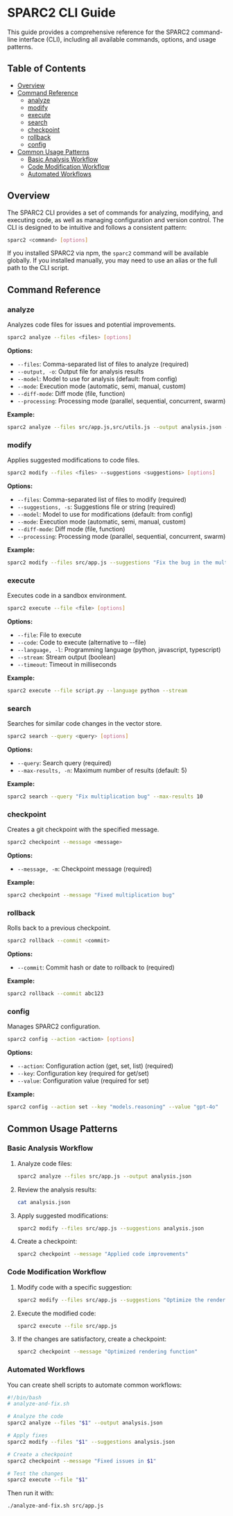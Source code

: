 # SPARC2 CLI Guide

This guide provides a comprehensive reference for the SPARC2 command-line interface (CLI), including all available commands, options, and usage patterns.

## Table of Contents

- [Overview](#overview)
- [Command Reference](#command-reference)
  - [analyze](#analyze)
  - [modify](#modify)
  - [execute](#execute)
  - [search](#search)
  - [checkpoint](#checkpoint)
  - [rollback](#rollback)
  - [config](#config)
- [Common Usage Patterns](#common-usage-patterns)
  - [Basic Analysis Workflow](#basic-analysis-workflow)
  - [Code Modification Workflow](#code-modification-workflow)
  - [Automated Workflows](#automated-workflows)

## Overview

The SPARC2 CLI provides a set of commands for analyzing, modifying, and executing code, as well as managing configuration and version control. The CLI is designed to be intuitive and follows a consistent pattern:

```bash
sparc2 <command> [options]
```

If you installed SPARC2 via npm, the `sparc2` command will be available globally. If you installed manually, you may need to use an alias or the full path to the CLI script.

## Command Reference

### analyze

Analyzes code files for issues and potential improvements.

```bash
sparc2 analyze --files <files> [options]
```

**Options:**
- `--files`: Comma-separated list of files to analyze (required)
- `--output, -o`: Output file for analysis results
- `--model`: Model to use for analysis (default: from config)
- `--mode`: Execution mode (automatic, semi, manual, custom)
- `--diff-mode`: Diff mode (file, function)
- `--processing`: Processing mode (parallel, sequential, concurrent, swarm)

**Example:**
```bash
sparc2 analyze --files src/app.js,src/utils.js --output analysis.json --model gpt-4o --mode semi
```

### modify

Applies suggested modifications to code files.

```bash
sparc2 modify --files <files> --suggestions <suggestions> [options]
```

**Options:**
- `--files`: Comma-separated list of files to modify (required)
- `--suggestions, -s`: Suggestions file or string (required)
- `--model`: Model to use for modifications (default: from config)
- `--mode`: Execution mode (automatic, semi, manual, custom)
- `--diff-mode`: Diff mode (file, function)
- `--processing`: Processing mode (parallel, sequential, concurrent, swarm)

**Example:**
```bash
sparc2 modify --files src/app.js --suggestions "Fix the bug in the multiply function" --mode semi
```

### execute

Executes code in a sandbox environment.

```bash
sparc2 execute --file <file> [options]
```

**Options:**
- `--file`: File to execute
- `--code`: Code to execute (alternative to --file)
- `--language, -l`: Programming language (python, javascript, typescript)
- `--stream`: Stream output (boolean)
- `--timeout`: Timeout in milliseconds

**Example:**
```bash
sparc2 execute --file script.py --language python --stream
```

### search

Searches for similar code changes in the vector store.

```bash
sparc2 search --query <query> [options]
```

**Options:**
- `--query`: Search query (required)
- `--max-results, -n`: Maximum number of results (default: 5)

**Example:**
```bash
sparc2 search --query "Fix multiplication bug" --max-results 10
```

### checkpoint

Creates a git checkpoint with the specified message.

```bash
sparc2 checkpoint --message <message>
```

**Options:**
- `--message, -m`: Checkpoint message (required)

**Example:**
```bash
sparc2 checkpoint --message "Fixed multiplication bug"
```

### rollback

Rolls back to a previous checkpoint.

```bash
sparc2 rollback --commit <commit>
```

**Options:**
- `--commit`: Commit hash or date to rollback to (required)

**Example:**
```bash
sparc2 rollback --commit abc123
```

### config

Manages SPARC2 configuration.

```bash
sparc2 config --action <action> [options]
```

**Options:**
- `--action`: Configuration action (get, set, list) (required)
- `--key`: Configuration key (required for get/set)
- `--value`: Configuration value (required for set)

**Example:**
```bash
sparc2 config --action set --key "models.reasoning" --value "gpt-4o"
```

## Common Usage Patterns

### Basic Analysis Workflow

1. Analyze code files:
   ```bash
   sparc2 analyze --files src/app.js --output analysis.json
   ```

2. Review the analysis results:
   ```bash
   cat analysis.json
   ```

3. Apply suggested modifications:
   ```bash
   sparc2 modify --files src/app.js --suggestions analysis.json
   ```

4. Create a checkpoint:
   ```bash
   sparc2 checkpoint --message "Applied code improvements"
   ```

### Code Modification Workflow

1. Modify code with a specific suggestion:
   ```bash
   sparc2 modify --files src/app.js --suggestions "Optimize the rendering function"
   ```

2. Execute the modified code:
   ```bash
   sparc2 execute --file src/app.js
   ```

3. If the changes are satisfactory, create a checkpoint:
   ```bash
   sparc2 checkpoint --message "Optimized rendering function"
   ```

### Automated Workflows

You can create shell scripts to automate common workflows:

```bash
#!/bin/bash
# analyze-and-fix.sh

# Analyze the code
sparc2 analyze --files "$1" --output analysis.json

# Apply fixes
sparc2 modify --files "$1" --suggestions analysis.json

# Create a checkpoint
sparc2 checkpoint --message "Fixed issues in $1"

# Test the changes
sparc2 execute --file "$1"
```

Then run it with:

```bash
./analyze-and-fix.sh src/app.js